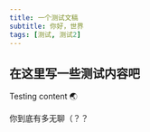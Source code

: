 ```yaml
---
title: 一个测试文稿
subtitle: 你好，世界
tags: [测试, 测试2]
---
```


## 在这里写一些测试内容吧

Testing content 🌏

你到底有多无聊（？？
